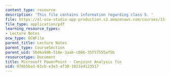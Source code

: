 ```yaml
---
content_type: resource
description: 'This file contains information regarding class 5. '
file: https://ol-ocw-studio-app-production.s3.amazonaws.com/courses/15-783j-product-design-and-development-spring-2006/076b5ba361cbe3e3af301021e4123517_cls5_cjnt_anls.pdf
file_type: application/pdf
learning_resource_types:
- Lecture Notes
ocw_type: OCWFile
parent_title: Lecture Notes
parent_type: CourseSection
parent_uid: 50d6a9d6-518e-3aab-c086-35f57555af5b
resourcetype: Document
title: Microsoft PowerPoint - Conjoint Analysis fin
uid: 076b5ba3-61cb-e3e3-af30-1021e4123517
---
```

